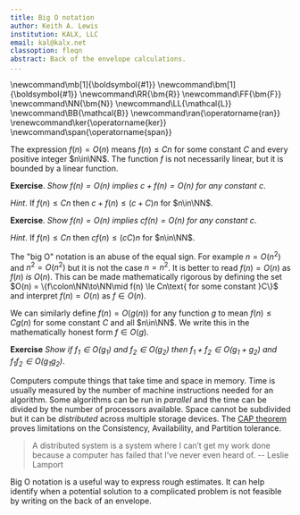 ```yaml
---
title: Big O notation
author: Keith A. Lewis
institution: KALX, LLC
email: kal@kalx.net
classoption: fleqn
abstract: Back of the envelope calculations.
...
```


\newcommand\mb[1]{\boldsymbol{#1}}
\newcommand\bm[1]{\boldsymbol{#1}}
\newcommand\RR{\bm{R}}
\newcommand\FF{\bm{F}}
\newcommand\NN{\bm{N}}
\newcommand\LL{\mathcal{L}}
\newcommand\BB{\mathcal{B}}
\newcommand\ran{\operatorname{ran}}
\renewcommand\ker{\operatorname{ker}}
\newcommand\span{\operatorname{span}}

The expression $f(n) = O(n)$ means $f(n) \le Cn$ for some constant $C$
and every positive integer $n\in\NN$.
The function $f$ is not necessarily linear, but it is bounded by a linear function.

__Exercise__. _Show $f(n) = O(n)$ implies $c + f(n) = O(n)$ for any constant $c$_.

_Hint_. If $f(n) \le Cn$ then $c + f(n)\le (c + C)n$ for $n\in\NN$.

__Exercise__. _Show $f(n) = O(n)$ implies $cf(n) = O(n)$ for any constant $c$_.

_Hint_. If $f(n) \le Cn$ then $cf(n) \le (cC)n$ for $n\in\NN$.

The "big O" notation is an abuse of the equal sign. For example $n = O(n^2)$
and $n^2 = O(n^2)$ but it is not the case $n = n^2$.
It is better to read $f(n) = O(n)$ as $f(n)$ _is_ $O(n)$.
This can be made mathematically rigorous by defining
the set $O(n) = \{f\colon\NN\to\NN\mid f(n) \le Cn\text{ for some constant }C\}$
and interpret $f(n) = O(n)$ as $f\in O(n)$.

We can similarly define $f(n) = O(g(n))$ for any function $g$
to mean $f(n) \le Cg(n)$ for some constant $C$ and all $n\in\NN$.
We write this in the mathematically honest form $f\in O(g)$.

__Exercise__ _Show if $f_1\in O(g_1)$ and $f_2\in O(g_2)$ then
$f_1 + f_2\in O(g_1 + g_2)$ and $f_1f_2\in O(g_1g_2)$_.

Computers compute things that take time and space in memory.
Time is usually measured by the number of machine instructions
needed for an algorithm. Some algorithms can be run in _parallel_
and the time can be divided by the number of processors available.
Space cannot be subdivided but it can be _distributed_ across
multiple storage devices. The [CAP theorem](https://en.wikipedia.org/wiki/CAP_theorem)
proves limitations on the Consistency, Availability, and Partition tolerance.

> A distributed system is a system where I can’t get my work done because a
 computer has failed that I’ve never even heard of. -- Leslie Lamport

Big O notation is a useful way to express rough estimates.
It can help identify when a potential solution to a complicated problem
is not feasible by writing on the back of an envelope.
